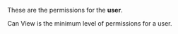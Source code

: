 These are the permissions for the **user**.

Can View is the minimum level of permissions for a user.
